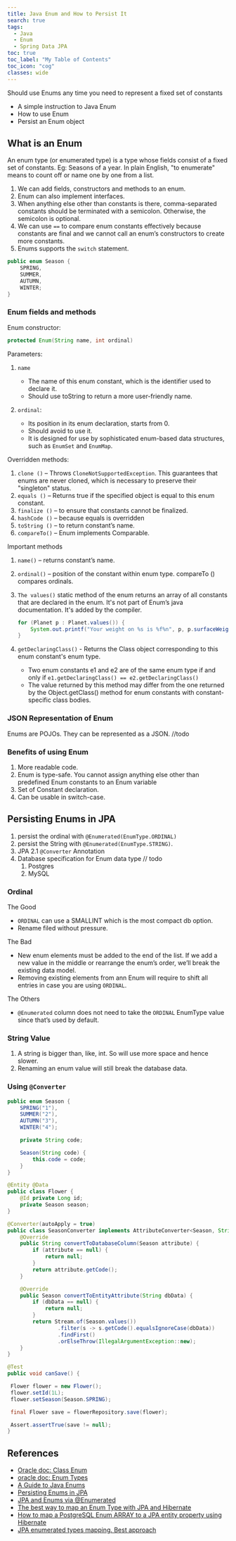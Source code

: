 ```yaml
---
title: Java Enum and How to Persist It
search: true
tags: 
  - Java
  - Enum
  - Spring Data JPA
toc: true
toc_label: "My Table of Contents"
toc_icon: "cog"
classes: wide
---
```


Should use Enums any time you need to represent a fixed set of constants

- A simple instruction to Java Enum
- How to use Enum
- Persist an Enum object

## What is an Enum

An enum type (or enumerated type) is a type whose fields consist of a fixed set of constants. Eg: Seasons of a year. In plain English, "to enumerate" means to count off or name one by one from a list.

1. We can add fields, constructors and methods to an enum.
2. Enum can also implement interfaces.
3. When anything else other than constants is there, comma-separated constants should be terminated with a semicolon. Otherwise, the semicolon is optional.
4. We can use `==` to compare enum constants effectively because constants are final and we cannot call an enum’s constructors to create more constants.
5. Enums supports the `switch` statement.

```java
public enum Season {
    SPRING,
    SUMMER,
    AUTUMN,
    WINTER;
}
```

### Enum fields and methods

Enum constructor:

```java
protected Enum(String name, int ordinal)
```

Parameters:

1. `name`
    - The name of this enum constant, which is the identifier used to declare it.
    - Should use toString to return a more user-friendly name.

2. `ordinal`:
    - Its position in its enum declaration, starts from 0.
    - Should avoid to use it.
    - It is designed for use by sophisticated enum-based data structures, such as `EnumSet` and `EnumMap`.

Overridden methods:

1. `clone ()` – Throws `CloneNotSupportedException`. This guarantees that enums are never cloned, which is necessary to preserve their "singleton" status.
2. `equals ()` – Returns true if the specified object is equal to this enum constant.
3. `finalize ()` – to ensure that constants cannot be finalized.
4. `hashCode ()` – because equals is overridden
5. `toString ()` – to return constant’s name.
6. `compareTo()` – Enum implements Comparable.

Important methods

1. `name()` – returns constant’s name.

2. `ordinal()` – position of the constant within enum type. compareTo () compares ordinals.

3. `The values()` static method of the enum returns an array of all constants that are declared in the enum. It's not part of Enum’s java documentation. It's added by the compiler.

    ```java
    for (Planet p : Planet.values()) {
        System.out.printf("Your weight on %s is %f%n", p, p.surfaceWeight(mass));
    }
    ```

4. `getDeclaringClass()` - Returns the Class object corresponding to this enum constant's enum type.
    - Two enum constants e1 and e2 are of the same enum type if and only if `e1.getDeclaringClass() == e2.getDeclaringClass()`
    - The value returned by this method may differ from the one returned by the Object.getClass() method for enum constants with constant-specific class bodies.

### JSON Representation of Enum

Enums are POJOs. They can be represented as a JSON.
//todo

### Benefits of using Enum

1. More readable code.
2. Enum is type-safe. You cannot assign anything else other than predefined Enum constants to an Enum variable
3. Set of Constant declaration.
4. Can be usable in switch-case.

## Persisting Enums in JPA

1. persist the ordinal with `@Enumerated(EnumType.ORDINAL)`
2. persist the String with `@Enumerated(EnumType.STRING)`.
3. JPA 2.1 `@Converter` Annotation
4. Database specification for Enum data type // todo
    1. Postgres
    2. MySQL

### Ordinal

The Good

- `ORDINAL`  can use a SMALLINT which is the most compact db option.
- Rename filed without pressure.

The Bad

- New enum elements must be added to the end of the list. If we add a new value in the middle or rearrange the enum’s order, we’ll break the existing data model.
- Removing existing elements from ann Enum will require to shift all entries in case you are using `ORDINAL`.

The Others

- `@Enumerated` column does not need to take the `ORDINAL` EnumType value since that’s used by default.

### String Value

1. A string is bigger than, like, int. So will use more space and hence slower.
2. Renaming an enum value will still break the database data.

### Using `@Converter`

```java
public enum Season {
    SPRING("1"),
    SUMMER("2"),
    AUTUMN("3"),
    WINTER("4");

    private String code;

    Season(String code) {
        this.code = code;
    }
}
```

```java
@Entity @Data
public class Flower {
    @Id private Long id;
    private Season season;
}
```

```java
@Converter(autoApply = true)
public class SeasonConverter implements AttributeConverter<Season, String> {
    @Override
    public String convertToDatabaseColumn(Season attribute) {
        if (attribute == null) {
            return null;
        }
        return attribute.getCode();
    }

    @Override
    public Season convertToEntityAttribute(String dbData) {
        if (dbData == null) {
            return null;
        }
        return Stream.of(Season.values())
                .filter(s -> s.getCode().equalsIgnoreCase(dbData))
                .findFirst()
                .orElseThrow(IllegalArgumentException::new);
    }
}
```

```java
@Test
public void canSave() {

 Flower flower = new Flower();
 flower.setId(1L);
 flower.setSeason(Season.SPRING);

 final Flower save = flowerRepository.save(flower);

 Assert.assertTrue(save != null);
}
```

## References

- [Oracle doc: Class Enum](https://docs.oracle.com/javase/6/docs/api/java/lang/Enum.html)
- [oracle doc: Enum Types](https://docs.oracle.com/javase/tutorial/java/javaOO/enum.html)
- [A Guide to Java Enums](https://www.baeldung.com/a-guide-to-java-enums)
- [Persisting Enums in JPA](https://www.baeldung.com/jpa-persisting-enums-in-jpa)
- [JPA and Enums via @Enumerated](https://tomee.apache.org/examples-trunk/jpa-enumerated/)
- [The best way to map an Enum Type with JPA and Hibernate](https://vladmihalcea.com/the-best-way-to-map-an-enum-type-with-jpa-and-hibernate/)
- [How to map a PostgreSQL Enum ARRAY to a JPA entity property using Hibernate](https://vladmihalcea.com/map-postgresql-enum-array-jpa-entity-property-hibernate/)
- [JPA enumerated types mapping. Best approach](https://stackoverflow.com/questions/16140282/jpa-enumerated-types-mapping-best-approach)
